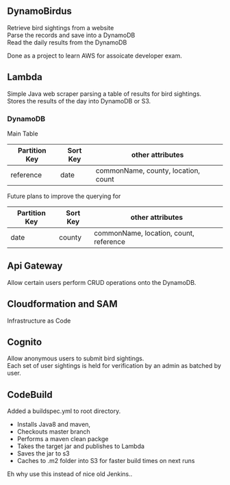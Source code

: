 ## DynamoBirdus
Retrieve bird sightings from a website  
Parse the records and save into a DynamoDB  
Read the daily results from the DynamoDB  

Done as a project to learn AWS for assoicate developer exam.  

## Lambda
Simple Java web scraper parsing a table of results for bird sightings.  
Stores the results of the day into DynamoDB or S3.  

### DynamoDB

Main Table

|Partition Key |Sort Key | other attributes |
|--------------|---------|------------------|
|reference     | date    | commonName, county, location, count|

Future plans to improve the querying for 

|Partition Key |Sort Key | other attributes |
|--------------|---------|------------------|
|date          |county   | commonName, location, count, reference|

## Api Gateway
Allow certain users perform CRUD operations onto the DynamoDB.  

## Cloudformation and SAM
Infrastructure as Code

## Cognito
Allow anonymous users to submit bird sightings.  
Each set of user sightings is held for verification by an admin as batched by user.  

## CodeBuild
Added a buildspec.yml to root directory.  

- Installs Java8 and maven, 
- Checkouts master branch
- Performs a maven clean packge
- Takes the target jar and publishes to Lambda
- Saves the jar to s3
- Caches to .m2 folder into S3 for faster build times on next runs

Eh why use this instead of nice old Jenkins..  
